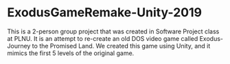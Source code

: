 # ExodusGameRemake-Unity-2019

This is a 2-person group project that was created in Software Project class at PLNU. It is an attempt to 
re-create an old DOS video game called Exodus- Journey to the Promised Land. We created this game using Unity, 
and it mimics the first 5 levels of the original game.
